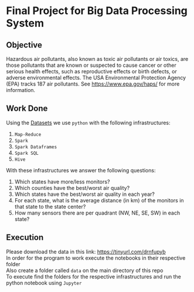 # Final Project for Big Data Processing System
## Objective
Hazardous air pollutants, also known as toxic air pollutants or air toxics, are those pollutants that are known or suspected to cause cancer or other serious health effects, such as reproductive effects or birth defects, or adverse environmental effects. The USA Environmental Protection Agency (EPA) tracks 187 air pollutants. See https://www.epa.gov/haps/ for more information.
## Work Done
Using the [Datasets](data/) we use `python` with the following infrastructures:
1. `Map-Reduce`
2. `Spark`
3. `Spark Dataframes`
4. `Spark SQL`
5. `Hive` 

With these infrastructures we answer the following questions:

1. Which states have more/less monitors?
2. Which counties have the best/worst air quality?
3. Which states have the best/worst air quality in each year?
4. For each state, what is the average distance (in km) of the monitors in that state to the state center?
5. How many sensors there are per quadrant (NW, NE, SE, SW) in each state?
## Execution
Please download the data in this link: https://tinyurl.com/drnfupyb \
In order for the program to work execute the notebooks in their respective folder \
Also create a folder called `data` on the main directory of this repo \
To execute find the folders for the respective infrastructures and run the python notebook using `Jupyter`
